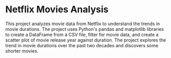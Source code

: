 # Netflix Movies Analysis

This project analyzes movie data from Netflix to understand the trends in movie durations. The project uses Python's pandas and matplotlib libraries to create a DataFrame from a CSV file, filter for movie data, and create a scatter plot of movie release year against duration. The project explores the trend in movie durations over the past two decades and discovers some shorter movies.
